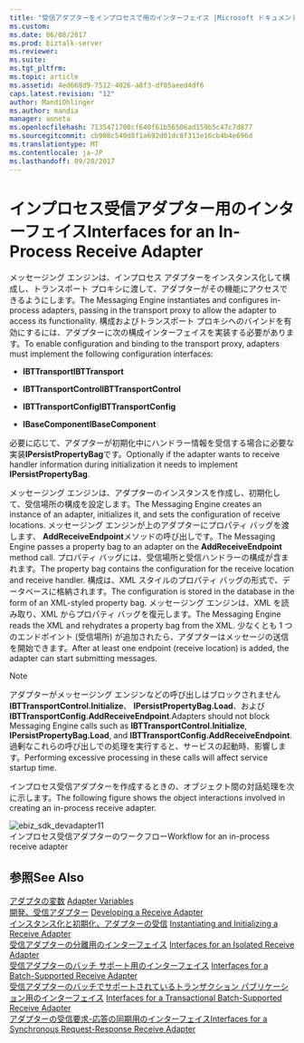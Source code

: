 ```yaml
---
title: "受信アダプターをインプロセスで用のインターフェイス |Microsoft ドキュメント"
ms.custom: 
ms.date: 06/08/2017
ms.prod: biztalk-server
ms.reviewer: 
ms.suite: 
ms.tgt_pltfrm: 
ms.topic: article
ms.assetid: 4ed668d9-7512-4026-a8f3-df05aeed4df6
caps.latest.revision: "12"
author: MandiOhlinger
ms.author: mandia
manager: anneta
ms.openlocfilehash: 7135471700cf640f61b56506ad159b5c47c7d877
ms.sourcegitcommit: cb908c540d8f1a692d01dc8f313e16cb4b4e696d
ms.translationtype: MT
ms.contentlocale: ja-JP
ms.lasthandoff: 09/20/2017
---
```

# <a name="interfaces-for-an-in-process-receive-adapter"></a><span data-ttu-id="4cc55-102">インプロセス受信アダプター用のインターフェイス</span><span class="sxs-lookup"><span data-stu-id="4cc55-102">Interfaces for an In-Process Receive Adapter</span></span>
<span data-ttu-id="4cc55-103">メッセージング エンジンは、インプロセス アダプターをインスタンス化して構成し、トランスポート プロキシに渡して、アダプターがその機能にアクセスできるようにします。</span><span class="sxs-lookup"><span data-stu-id="4cc55-103">The Messaging Engine instantiates and configures in-process adapters, passing in the transport proxy to allow the adapter to access its functionality.</span></span> <span data-ttu-id="4cc55-104">構成およびトランスポート プロキシへのバインドを有効にするには、アダプターに次の構成インターフェイスを実装する必要があります。</span><span class="sxs-lookup"><span data-stu-id="4cc55-104">To enable configuration and binding to the transport proxy, adapters must implement the following configuration interfaces:</span></span>  
  
-   <span data-ttu-id="4cc55-105">**IBTTransport**</span><span class="sxs-lookup"><span data-stu-id="4cc55-105">**IBTTransport**</span></span>  
  
-   <span data-ttu-id="4cc55-106">**IBTTransportControl**</span><span class="sxs-lookup"><span data-stu-id="4cc55-106">**IBTTransportControl**</span></span>  
  
-   <span data-ttu-id="4cc55-107">**IBTTransportConfig**</span><span class="sxs-lookup"><span data-stu-id="4cc55-107">**IBTTransportConfig**</span></span>  
  
-   <span data-ttu-id="4cc55-108">**IBaseComponent**</span><span class="sxs-lookup"><span data-stu-id="4cc55-108">**IBaseComponent**</span></span>  
  
 <span data-ttu-id="4cc55-109">必要に応じて、アダプターが初期化中にハンドラー情報を受信する場合に必要な実装**IPersistPropertyBag**です。</span><span class="sxs-lookup"><span data-stu-id="4cc55-109">Optionally if the adapter wants to receive handler information during initialization it needs to implement **IPersistPropertyBag**.</span></span>  
  
 <span data-ttu-id="4cc55-110">メッセージング エンジンは、アダプターのインスタンスを作成し、初期化して、受信場所の構成を設定します。</span><span class="sxs-lookup"><span data-stu-id="4cc55-110">The Messaging Engine creates an instance of an adapter, initializes it, and sets the configuration of receive locations.</span></span> <span data-ttu-id="4cc55-111">メッセージング エンジンが上のアダプターにプロパティ バッグを渡します、 **AddReceiveEndpoint**メソッドの呼び出しです。</span><span class="sxs-lookup"><span data-stu-id="4cc55-111">The Messaging Engine passes a property bag to an adapter on the **AddReceiveEndpoint** method call.</span></span> <span data-ttu-id="4cc55-112">プロパティ バッグには、受信場所と受信ハンドラーの構成が含まれます。</span><span class="sxs-lookup"><span data-stu-id="4cc55-112">The property bag contains the configuration for the receive location and receive handler.</span></span> <span data-ttu-id="4cc55-113">構成は、XML スタイルのプロパティ バッグの形式で、データベースに格納されます。</span><span class="sxs-lookup"><span data-stu-id="4cc55-113">The configuration is stored in the database in the form of an XML-styled property bag.</span></span> <span data-ttu-id="4cc55-114">メッセージング エンジンは、XML を読み取り、XML からプロパティ バッグを復元します。</span><span class="sxs-lookup"><span data-stu-id="4cc55-114">The Messaging Engine reads the XML and rehydrates a property bag from the XML.</span></span> <span data-ttu-id="4cc55-115">少なくとも 1 つのエンドポイント (受信場所) が追加されたら、アダプターはメッセージの送信を開始できます。</span><span class="sxs-lookup"><span data-stu-id="4cc55-115">After at least one endpoint (receive location) is added, the adapter can start submitting messages.</span></span>  
  
> [!NOTE]
>  <span data-ttu-id="4cc55-116">アダプターがメッセージング エンジンなどの呼び出しはブロックされません**IBTTransportControl.Initialize**、 **IPersistPropertyBag.Load**、および**IBTTransportConfig.AddReceiveEndpoint**.</span><span class="sxs-lookup"><span data-stu-id="4cc55-116">Adapters should not block Messaging Engine calls such as **IBTTransportControl.Initialize**, **IPersistPropertyBag.Load**, and **IBTTransportConfig.AddReceiveEndpoint**.</span></span> <span data-ttu-id="4cc55-117">過剰なこれらの呼び出しでの処理を実行すると、サービスの起動時、影響します。</span><span class="sxs-lookup"><span data-stu-id="4cc55-117">Performing excessive processing in these calls will affect service startup time.</span></span>  
  
 <span data-ttu-id="4cc55-118">インプロセス受信アダプターを作成するときの、オブジェクト間の対話処理を次に示します。</span><span class="sxs-lookup"><span data-stu-id="4cc55-118">The following figure shows the object interactions involved in creating an in-process receive adapter.</span></span>  
  
 ![](../core/media/ebiz-sdk-devadapter11.gif "ebiz_sdk_devadapter11")  
<span data-ttu-id="4cc55-119">インプロセス受信アダプターのワークフロー</span><span class="sxs-lookup"><span data-stu-id="4cc55-119">Workflow for an in-process receive adapter</span></span>  
  
## <a name="see-also"></a><span data-ttu-id="4cc55-120">参照</span><span class="sxs-lookup"><span data-stu-id="4cc55-120">See Also</span></span>  
 <span data-ttu-id="4cc55-121">[アダプタの変数](../core/adapter-variables.md) </span><span class="sxs-lookup"><span data-stu-id="4cc55-121">[Adapter Variables](../core/adapter-variables.md) </span></span>  
 <span data-ttu-id="4cc55-122">[開発、受信アダプター](../core/developing-a-receive-adapter.md) </span><span class="sxs-lookup"><span data-stu-id="4cc55-122">[Developing a Receive Adapter](../core/developing-a-receive-adapter.md) </span></span>  
 <span data-ttu-id="4cc55-123">[インスタンス化と初期化、アダプターの受信](../core/instantiating-and-initializing-a-receive-adapter.md) </span><span class="sxs-lookup"><span data-stu-id="4cc55-123">[Instantiating and Initializing a Receive Adapter](../core/instantiating-and-initializing-a-receive-adapter.md) </span></span>  
 <span data-ttu-id="4cc55-124">[受信アダプターの分離用のインターフェイス](../core/interfaces-for-an-isolated-receive-adapter.md) </span><span class="sxs-lookup"><span data-stu-id="4cc55-124">[Interfaces for an Isolated Receive Adapter](../core/interfaces-for-an-isolated-receive-adapter.md) </span></span>  
 <span data-ttu-id="4cc55-125">[受信アダプターのバッチ サポート用のインターフェイス](../core/interfaces-for-a-batch-supported-receive-adapter.md) </span><span class="sxs-lookup"><span data-stu-id="4cc55-125">[Interfaces for a Batch-Supported Receive Adapter](../core/interfaces-for-a-batch-supported-receive-adapter.md) </span></span>  
 <span data-ttu-id="4cc55-126">[受信アダプターのバッチでサポートされているトランザクション パブリケーション用のインターフェイス](../core/interfaces-for-a-transactional-batch-supported-receive-adapter.md) </span><span class="sxs-lookup"><span data-stu-id="4cc55-126">[Interfaces for a Transactional Batch-Supported Receive Adapter](../core/interfaces-for-a-transactional-batch-supported-receive-adapter.md) </span></span>  
 [<span data-ttu-id="4cc55-127">アダプターの受信要求-応答の同期用のインターフェイス</span><span class="sxs-lookup"><span data-stu-id="4cc55-127">Interfaces for a Synchronous Request-Response Receive Adapter</span></span>](../core/interfaces-for-a-synchronous-request-response-receive-adapter.md)
